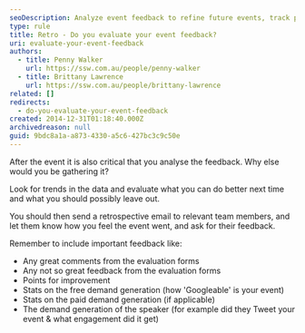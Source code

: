 ```yaml
---
seoDescription: Analyze event feedback to refine future events, track progress and identify areas for improvement.
type: rule
title: Retro - Do you evaluate your event feedback?
uri: evaluate-your-event-feedback
authors:
  - title: Penny Walker
    url: https://ssw.com.au/people/penny-walker
  - title: Brittany Lawrence
    url: https://ssw.com.au/people/brittany-lawrence
related: []
redirects:
  - do-you-evaluate-your-event-feedback
created: 2014-12-31T01:18:40.000Z
archivedreason: null
guid: 9bdc8a1a-a873-4330-a5c6-427bc3c9c50e
---
```


After the event it is also critical that you analyse the feedback. Why else would you be gathering it?

<!--endintro-->

Look for trends in the data and evaluate what you can do better next time and what you should possibly leave out.

You should then send a retrospective email to relevant team members, and let them know how you feel the event went, and ask for their feedback.

Remember to include important feedback like:

- Any great comments from the evaluation forms
- Any not so great feedback from the evaluation forms
- Points for improvement
- Stats on the free demand generation (how 'Googleable' is your event)
- Stats on the paid demand generation (if applicable)
- The demand generation of the speaker (for example did they Tweet your event & what engagement did it get)
